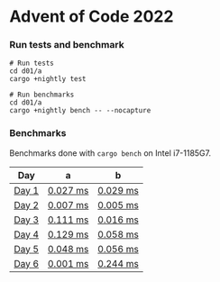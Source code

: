 # Advent of Code 2022

### Run tests and benchmark 

```
# Run tests 
cd d01/a
cargo +nightly test
  
# Run benchmarks
cd d01/a
cargo +nightly bench -- --nocapture
```

### Benchmarks

Benchmarks done with `cargo bench` on Intel i7-1185G7.

| Day                                          | a                              | b                              |
| -------------------------------------------- | ------------------------------ | ------------------------------ |
| [Day 1](https://adventofcode.com/2022/day/1) | [0.027 ms](./d01/a/src/lib.rs) | [0.029 ms](./d01/b/src/lib.rs) |
| [Day 2](https://adventofcode.com/2022/day/2) | [0.007 ms](./d02/a/src/lib.rs) | [0.005 ms](./d02/b/src/lib.rs) |
| [Day 3](https://adventofcode.com/2022/day/3) | [0.111 ms](./d03/a/src/lib.rs) | [0.016 ms](./d03/b/src/lib.rs) |
| [Day 4](https://adventofcode.com/2022/day/4) | [0.129 ms](./d04/a/src/lib.rs) | [0.058 ms](./d04/b/src/lib.rs) |
| [Day 5](https://adventofcode.com/2022/day/5) | [0.048 ms](./d05/a/src/lib.rs) | [0.056 ms](./d05/b/src/lib.rs) |
| [Day 6](https://adventofcode.com/2022/day/6) | [0.001 ms](./d06/a/src/lib.rs) | [0.244 ms](./d06/b/src/lib.rs) |
